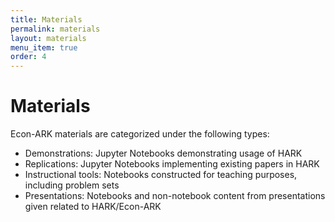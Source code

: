 ```yaml
---
title: Materials
permalink: materials
layout: materials
menu_item: true
order: 4
---
```

# Materials

Econ-ARK materials are categorized under the following types:
- Demonstrations: Jupyter Notebooks demonstrating usage of HARK
- Replications: Jupyter Notebooks implementing existing papers in HARK
- Instructional tools: Notebooks constructed for teaching purposes, including problem sets
- Presentations: Notebooks and non-notebook content from presentations given related to HARK/Econ-ARK
